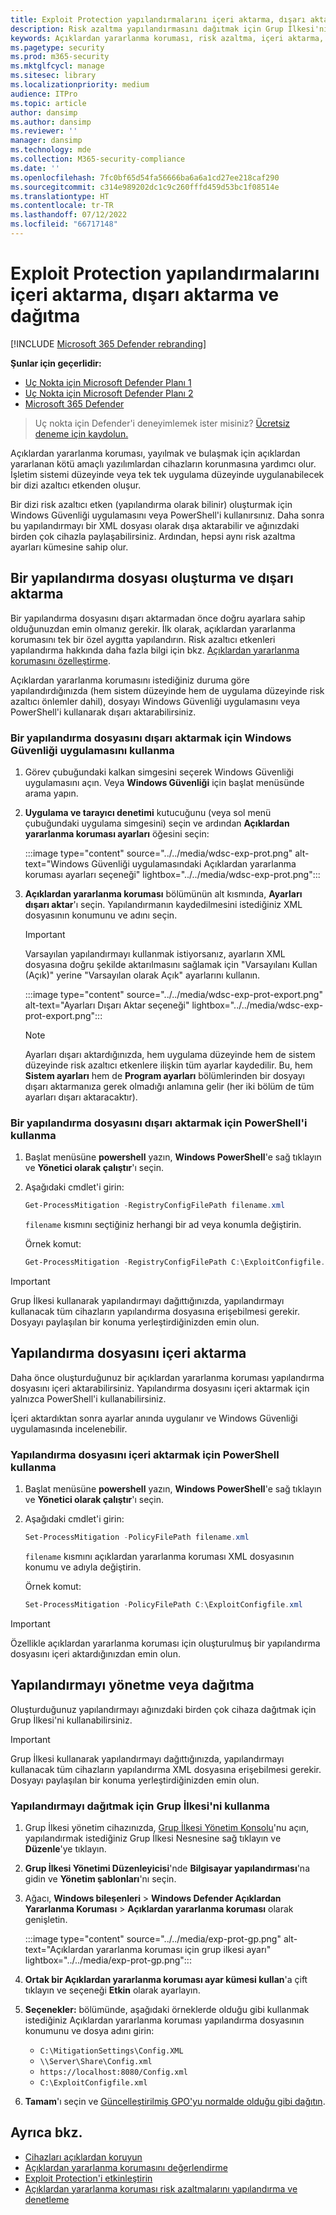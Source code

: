 ```yaml
---
title: Exploit Protection yapılandırmalarını içeri aktarma, dışarı aktarma ve dağıtma
description: Risk azaltma yapılandırmasını dağıtmak için Grup İlkesi'ni kullanın.
keywords: Açıklardan yararlanma koruması, risk azaltma, içeri aktarma, dışarı aktarma, yapılandırma, dönüştürme, dönüştürme, dağıtma, yükleme
ms.pagetype: security
ms.prod: m365-security
ms.mktglfcycl: manage
ms.sitesec: library
ms.localizationpriority: medium
audience: ITPro
ms.topic: article
author: dansimp
ms.author: dansimp
ms.reviewer: ''
manager: dansimp
ms.technology: mde
ms.collection: M365-security-compliance
ms.date: ''
ms.openlocfilehash: 7fc0bf65d54fa56666ba6a6a1cd27ee218caf290
ms.sourcegitcommit: c314e989202dc1c9c260fffd459d53bc1f08514e
ms.translationtype: HT
ms.contentlocale: tr-TR
ms.lasthandoff: 07/12/2022
ms.locfileid: "66717148"
---
```

# <a name="import-export-and-deploy-exploit-protection-configurations"></a>Exploit Protection yapılandırmalarını içeri aktarma, dışarı aktarma ve dağıtma

[!INCLUDE [Microsoft 365 Defender rebranding](../../includes/microsoft-defender.md)]


**Şunlar için geçerlidir:**
- [Uç Nokta için Microsoft Defender Planı 1](https://go.microsoft.com/fwlink/p/?linkid=2154037)
- [Uç Nokta için Microsoft Defender Planı 2](https://go.microsoft.com/fwlink/p/?linkid=2154037)
- [Microsoft 365 Defender](https://go.microsoft.com/fwlink/?linkid=2118804)

> Uç nokta için Defender'i deneyimlemek ister misiniz? [Ücretsiz deneme için kaydolun.](https://signup.microsoft.com/create-account/signup?products=7f379fee-c4f9-4278-b0a1-e4c8c2fcdf7e&ru=https://aka.ms/MDEp2OpenTrial?ocid=docs-wdatp-exposedapis-abovefoldlink)

Açıklardan yararlanma koruması, yayılmak ve bulaşmak için açıklardan yararlanan kötü amaçlı yazılımlardan cihazların korunmasına yardımcı olur. İşletim sistemi düzeyinde veya tek tek uygulama düzeyinde uygulanabilecek bir dizi azaltıcı etkenden oluşur.

Bir dizi risk azaltıcı etken (yapılandırma olarak bilinir) oluşturmak için Windows Güvenliği uygulamasını veya PowerShell'i kullanırsınız. Daha sonra bu yapılandırmayı bir XML dosyası olarak dışa aktarabilir ve ağınızdaki birden çok cihazla paylaşabilirsiniz. Ardından, hepsi aynı risk azaltma ayarları kümesine sahip olur.

## <a name="create-and-export-a-configuration-file"></a>Bir yapılandırma dosyası oluşturma ve dışarı aktarma

Bir yapılandırma dosyasını dışarı aktarmadan önce doğru ayarlara sahip olduğunuzdan emin olmanız gerekir. İlk olarak, açıklardan yararlanma korumasını tek bir özel aygıtta yapılandırın. Risk azaltıcı etkenleri yapılandırma hakkında daha fazla bilgi için bkz. [Açıklardan yararlanma korumasını özelleştirme](customize-exploit-protection.md).

Açıklardan yararlanma korumasını istediğiniz duruma göre yapılandırdığınızda (hem sistem düzeyinde hem de uygulama düzeyinde risk azaltıcı önlemler dahil), dosyayı Windows Güvenliği uygulamasını veya PowerShell'i kullanarak dışarı aktarabilirsiniz.

### <a name="use-the-windows-security-app-to-export-a-configuration-file"></a>Bir yapılandırma dosyasını dışarı aktarmak için Windows Güvenliği uygulamasını kullanma

1. Görev çubuğundaki kalkan simgesini seçerek Windows Güvenliği uygulamasını açın. Veya **Windows Güvenliği** için başlat menüsünde arama yapın.

2. **Uygulama ve tarayıcı denetimi** kutucuğunu (veya sol menü çubuğundaki uygulama simgesini) seçin ve ardından **Açıklardan yararlanma koruması ayarları** öğesini seçin:

   :::image type="content" source="../../media/wdsc-exp-prot.png" alt-text="Windows Güvenliği uygulamasındaki Açıklardan yararlanma koruması ayarları seçeneği" lightbox="../../media/wdsc-exp-prot.png":::

3. **Açıklardan yararlanma koruması** bölümünün alt kısmında, **Ayarları dışarı aktar**'ı seçin. Yapılandırmanın kaydedilmesini istediğiniz XML dosyasının konumunu ve adını seçin.

    > [!IMPORTANT]
    > Varsayılan yapılandırmayı kullanmak istiyorsanız, ayarların XML dosyasına doğru şekilde aktarılmasını sağlamak için "Varsayılanı Kullan (Açık)" yerine "Varsayılan olarak Açık" ayarlarını kullanın.

      :::image type="content" source="../../media/wdsc-exp-prot-export.png" alt-text="Ayarları Dışarı Aktar seçeneği" lightbox="../../media/wdsc-exp-prot-export.png":::

    > [!NOTE]
    > Ayarları dışarı aktardığınızda, hem uygulama düzeyinde hem de sistem düzeyinde risk azaltıcı etkenlere ilişkin tüm ayarlar kaydedilir. Bu, hem **Sistem ayarları** hem de **Program ayarları** bölümlerinden bir dosyayı dışarı aktarmanıza gerek olmadığı anlamına gelir (her iki bölüm de tüm ayarları dışarı aktaracaktır).

### <a name="use-powershell-to-export-a-configuration-file"></a>Bir yapılandırma dosyasını dışarı aktarmak için PowerShell'i kullanma

1. Başlat menüsüne **powershell** yazın, **Windows PowerShell**'e sağ tıklayın ve **Yönetici olarak çalıştır**'ı seçin.
2. Aşağıdaki cmdlet'i girin:

    ```PowerShell
    Get-ProcessMitigation -RegistryConfigFilePath filename.xml
    ```

    `filename` kısmını seçtiğiniz herhangi bir ad veya konumla değiştirin.

    Örnek komut:

    ```powershell
    Get-ProcessMitigation -RegistryConfigFilePath C:\ExploitConfigfile.xml
    ```

> [!IMPORTANT]
> Grup İlkesi kullanarak yapılandırmayı dağıttığınızda, yapılandırmayı kullanacak tüm cihazların yapılandırma dosyasına erişebilmesi gerekir. Dosyayı paylaşılan bir konuma yerleştirdiğinizden emin olun.

## <a name="import-a-configuration-file"></a>Yapılandırma dosyasını içeri aktarma

Daha önce oluşturduğunuz bir açıklardan yararlanma koruması yapılandırma dosyasını içeri aktarabilirsiniz. Yapılandırma dosyasını içeri aktarmak için yalnızca PowerShell'i kullanabilirsiniz.

İçeri aktardıktan sonra ayarlar anında uygulanır ve Windows Güvenliği uygulamasında incelenebilir.

### <a name="use-powershell-to-import-a-configuration-file"></a>Yapılandırma dosyasını içeri aktarmak için PowerShell kullanma

1. Başlat menüsüne **powershell** yazın, **Windows PowerShell**'e sağ tıklayın ve **Yönetici olarak çalıştır**'ı seçin.
2. Aşağıdaki cmdlet'i girin:

    ```PowerShell
    Set-ProcessMitigation -PolicyFilePath filename.xml
    ```

    `filename` kısmını açıklardan yararlanma koruması XML dosyasının konumu ve adıyla değiştirin.

    Örnek komut:

    ```powershell
    Set-ProcessMitigation -PolicyFilePath C:\ExploitConfigfile.xml
    ```

> [!IMPORTANT]
> Özellikle açıklardan yararlanma koruması için oluşturulmuş bir yapılandırma dosyasını içeri aktardığınızdan emin olun.

## <a name="manage-or-deploy-a-configuration"></a>Yapılandırmayı yönetme veya dağıtma

Oluşturduğunuz yapılandırmayı ağınızdaki birden çok cihaza dağıtmak için Grup İlkesi'ni kullanabilirsiniz.

> [!IMPORTANT]
> Grup İlkesi kullanarak yapılandırmayı dağıttığınızda, yapılandırmayı kullanacak tüm cihazların yapılandırma XML dosyasına erişebilmesi gerekir. Dosyayı paylaşılan bir konuma yerleştirdiğinizden emin olun.

### <a name="use-group-policy-to-distribute-the-configuration"></a>Yapılandırmayı dağıtmak için Grup İlkesi'ni kullanma

1. Grup İlkesi yönetim cihazınızda, [Grup İlkesi Yönetim Konsolu](/previous-versions/windows/desktop/gpmc/group-policy-management-console-portal)'nu açın, yapılandırmak istediğiniz Grup İlkesi Nesnesine sağ tıklayın ve **Düzenle**'ye tıklayın.

2. **Grup İlkesi Yönetimi Düzenleyicisi**'nde **Bilgisayar yapılandırması**'na gidin ve **Yönetim şablonları**'nı seçin.

3. Ağacı, **Windows bileşenleri** \> **Windows Defender Açıklardan Yararlanma Koruması** \> **Açıklardan yararlanma koruması** olarak genişletin.

    :::image type="content" source="../../media/exp-prot-gp.png" alt-text="Açıklardan yararlanma koruması için grup ilkesi ayarı" lightbox="../../media/exp-prot-gp.png":::

4. **Ortak bir Açıklardan yararlanma koruması ayar kümesi kullan**'a çift tıklayın ve seçeneği **Etkin** olarak ayarlayın.

5. **Seçenekler:** bölümünde, aşağıdaki örneklerde olduğu gibi kullanmak istediğiniz Açıklardan yararlanma koruması yapılandırma dosyasının konumunu ve dosya adını girin:

    - `C:\MitigationSettings\Config.XML`
    - `\\Server\Share\Config.xml`
    - `https://localhost:8080/Config.xml`
    - `C:\ExploitConfigfile.xml`

6. **Tamam**'ı seçin ve [Güncelleştirilmiş GPO'yu normalde olduğu gibi dağıtın](/windows/win32/srvnodes/group-policy).

## <a name="see-also"></a>Ayrıca bkz.

- [Cihazları açıklardan koruyun](exploit-protection.md)
- [Açıklardan yararlanma korumasını değerlendirme](evaluate-exploit-protection.md)
- [Exploit Protection'i etkinleştirin](enable-exploit-protection.md)
- [Açıklardan yararlanma koruması risk azaltmalarını yapılandırma ve denetleme](customize-exploit-protection.md)
